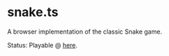 # snake.ts

A browser implementation of the classic Snake game.

Status: Playable @ [here](https://overclockworked64.github.io/snake.ts/).